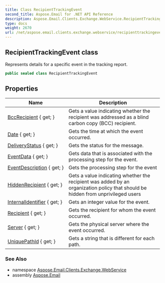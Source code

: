 ```yaml
---
title: Class RecipientTrackingEvent
second_title: Aspose.Email for .NET API Reference
description: Aspose.Email.Clients.Exchange.WebService.RecipientTrackingEvent class. Represents details for a specific event in the tracking report
type: docs
weight: 2670
url: /net/aspose.email.clients.exchange.webservice/recipienttrackingevent/
---
```

## RecipientTrackingEvent class

Represents details for a specific event in the tracking report.

```csharp
public sealed class RecipientTrackingEvent
```

## Properties

| Name | Description |
| --- | --- |
| [BccRecipient](../../aspose.email.clients.exchange.webservice/recipienttrackingevent/bccrecipient/) { get; } | Gets a value indicating whether the recipient was addressed as a blind carbon copy (BCC) recipient. |
| [Date](../../aspose.email.clients.exchange.webservice/recipienttrackingevent/date/) { get; } | Gets the time at which the event occurred. |
| [DeliveryStatus](../../aspose.email.clients.exchange.webservice/recipienttrackingevent/deliverystatus/) { get; } | Gets the status for the message. |
| [EventData](../../aspose.email.clients.exchange.webservice/recipienttrackingevent/eventdata/) { get; } | Gets data that is associated with the processing step for the event. |
| [EventDescription](../../aspose.email.clients.exchange.webservice/recipienttrackingevent/eventdescription/) { get; } | Gets the processing step for the event |
| [HiddenRecipient](../../aspose.email.clients.exchange.webservice/recipienttrackingevent/hiddenrecipient/) { get; } | Gets a value indicating whether the recipient was added by an organization policy that should be hidden from unprivileged users |
| [InternalIdentifier](../../aspose.email.clients.exchange.webservice/recipienttrackingevent/internalidentifier/) { get; } | Gets an integer value for the event. |
| [Recipient](../../aspose.email.clients.exchange.webservice/recipienttrackingevent/recipient/) { get; } | Gets the recipient for whom the event occurred. |
| [Server](../../aspose.email.clients.exchange.webservice/recipienttrackingevent/server/) { get; } | Gets the physical server where the event occurred. |
| [UniquePathId](../../aspose.email.clients.exchange.webservice/recipienttrackingevent/uniquepathid/) { get; } | Gets a string that is different for each path. |

### See Also

* namespace [Aspose.Email.Clients.Exchange.WebService](../../aspose.email.clients.exchange.webservice/)
* assembly [Aspose.Email](../../)


